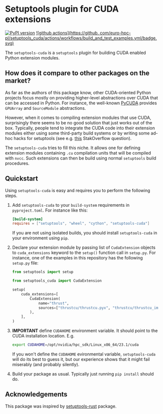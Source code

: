 # Setuptools plugin for CUDA extensions

[![PyPI version](https://badge.fury.io/py/setuptools-cuda.svg)](https://badge.fury.io/py/setuptools-cuda)
[![github actions](https://github. com/euro-hpc-pl/setuptools_cuda/actions/workflows/build_and_test_examples.yml/badge.svg)](https://github.com/euro-hpc-pl/setuptools_cuda/actions/workflows/build_and_test_examples.yml)

The `setuptools-cuda` is a `setuptools` plugin for building CUDA enabled Python extension modules.

## How does it compare to other packages on the market?

As far as the authors of this package know, other CUDA-oriented Python projects focus mostly on providing 
higher-level abstractions over CUDA that can be accessed in Python. For instance, the well-known
[PyCUDA](https://pypi.org/project/pycuda/) provides `GPUArray` and `SourceModule` abstractions.

However, when it comes to compiling extension modules that use CUDA, surprisingly there seems to be no good
solution that just works out of the box. Typically, people tend to integrate the CUDA code into their extension
modules either using some third-party build systems or by writing some ad-hoc hacks for setuptools (see e.g.
[this](https://stackoverflow.com/questions/10034325/can-python-distutils-compile-cuda-code) StakOverflow question).

The `setuptools-cuda` tries to fill this niche. It allows one for defining extension modules containing `.cu`
compilation units that will be compiled with `nvcc`. Such extensions can then be build using normal `setuptools`
build procedures.

## Quickstart

Using `setuptools-cuda` is easy and requires you to perform the following steps.

1. Add `setuptools-cuda` to your `build-system` requirements in `pyproject.toml`. For instance like this:

   ```toml
   [build-system]
   requires = ["setuptools", "wheel", "cython", "setuptools-cuda"]
   ```

   If you are not using isolated builds, you should install `setuptools-cuda` in
   your environment using `pip`.

2. Declare your extension module by passing list of `CudaExtension` objects to `cuda_extensions` keyword to
   the `setup()` function call in `setup.py`. For instance, one of the examples in this repository has
   the following `setup.py` file:

   ```python
   from setuptools import setup

   from setuptools_cuda import CudaExtension

   setup(
       cuda_extensions=[
           CudaExtension(
               name="thrust",
               sources=["thrustcu/thrustcu.pyx", "thrustcu/thrustcu_impl.cu"],
           ),
       ],
   )
   ```
3. **IMPORTANT** define `CUDAHOME` environment variable. It should point to the CUDA installation location. E.g.
   ```bash
   export CUDAHOME=/opt/nvidia/hpc_sdk/Linux_x86_64/23.1/cuda
   ```
   If you won't define the `CUDAHOME` evironmental variable, `setuptools-cuda` will do its best to guess it, but
   our experience shows that it might fail miserably (and probably silently).
4. Build your package as usual. Typically just running `pip install` should do.

## Acknowledgements

This package was inspired by [setuptools-rust](https://github.com/PyO3/setuptools-rust) package.
